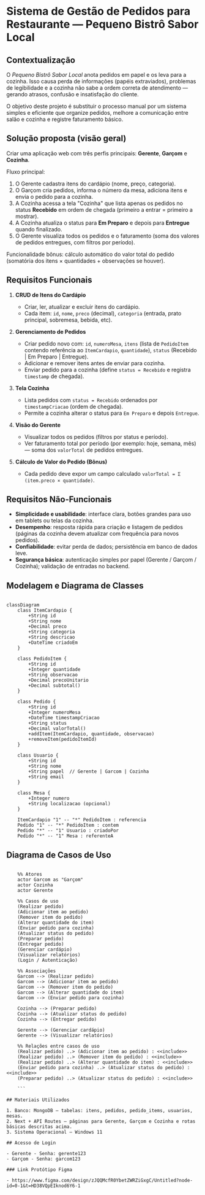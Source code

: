 # Sistema de Gestão de Pedidos para Restaurante — Pequeno Bistrô Sabor Local

## Contextualização

O *Pequeno Bistrô Sabor Local* anota pedidos em papel e os leva para a cozinha. Isso causa perda de informações (papéis extraviados), problemas de legibilidade e a cozinha não sabe a ordem correta de atendimento — gerando atrasos, confusão e insatisfação do cliente.

O objetivo deste projeto é substituir o processo manual por um sistema simples e eficiente que organize pedidos, melhore a comunicação entre salão e cozinha e registre faturamento básico.

## Solução proposta (visão geral)

Criar uma aplicação web com três perfis principais: **Gerente**, **Garçom** e **Cozinha**.

Fluxo principal:

1. O Gerente cadastra itens do cardápio (nome, preço, categoria).
2. O Garçom cria pedidos, informa o número da mesa, adiciona itens e envia o pedido para a cozinha.
3. A Cozinha acessa a tela "Cozinha" que lista apenas os pedidos no status **Recebido** em ordem de chegada (primeiro a entrar = primeiro a mostrar).
4. A Cozinha atualiza o status para **Em Preparo** e depois para **Entregue** quando finalizado.
5. O Gerente visualiza todos os pedidos e o faturamento (soma dos valores de pedidos entregues, com filtros por período).

Funcionalidade bônus: cálculo automático do valor total do pedido (somatória dos itens × quantidades + observações se houver).

## Requisitos Funcionais

1. **CRUD de Itens do Cardápio**

   * Criar, ler, atualizar e excluir itens do cardápio.
   * Cada item: `id`, `nome`, `preco` (decimal), `categoria` (entrada, prato principal, sobremesa, bebida, etc).

2. **Gerenciamento de Pedidos**

   * Criar pedido novo com: `id`, `numeroMesa`, `itens` (lista de `PedidoItem` contendo referência ao `ItemCardapio`, `quantidade`), `status` (Recebido | Em Preparo | Entregue).
   * Adicionar e remover itens antes de enviar para cozinha.
   * Enviar pedido para a cozinha (define `status = Recebido` e registra `timestamp` de chegada).

3. **Tela Cozinha**

   * Lista pedidos com `status = Recebido` ordenados por `timestampCriacao` (ordem de chegada).
   * Permite a cozinha alterar o status para `Em Preparo` e depois `Entregue`.

4. **Visão do Gerente**

   * Visualizar todos os pedidos (filtros por status e período).
   * Ver faturamento total por período (por exemplo: hoje, semana, mês) — soma dos `valorTotal` de pedidos entregues.

5. **Cálculo de Valor do Pedido (Bônus)**

   * Cada pedido deve expor um campo calculado `valorTotal = Σ (item.preco × quantidade)`.

## Requisitos Não-Funcionais

* **Simplicidade e usabilidade**: interface clara, botões grandes para uso em tablets ou telas da cozinha.
* **Desempenho**: resposta rápida para criação e listagem de pedidos (páginas da cozinha devem atualizar com frequência para novos pedidos).
* **Confiabilidade**: evitar perda de dados; persistência em banco de dados leve.
* **Segurança básica**: autenticação simples por papel (Gerente / Garçom / Cozinha); validação de entradas no backend.


## Modelagem e Diagrama de Classes

```mermaid

classDiagram
    class ItemCardapio {
        +String id
        +String nome
        +Decimal preco
        +String categoria
        +String descricao
        +DateTime criadoEm
    }

    class PedidoItem {
        +String id
        +Integer quantidade
        +String observacao
        +Decimal precoUnitario
        +Decimal subtotal()
    }

    class Pedido {
        +String id
        +Integer numeroMesa
        +DateTime timestampCriacao
        +String status
        +Decimal valorTotal()
        +addItem(ItemCardapio, quantidade, observacao)
        +removeItem(pedidoItemId)
    }

    class Usuario {
        +String id
        +String nome
        +String papel  // Gerente | Garcom | Cozinha
        +String email
    }

    class Mesa {
        +Integer numero
        +String localizacao (opcional)
    }

    ItemCardapio "1" -- "*" PedidoItem : referencia
    Pedido "1" -- "*" PedidoItem : contem
    Pedido "*" -- "1" Usuario : criadoPor
    Pedido "*" -- "1" Mesa : referenteA

```

## Diagrama de Casos de Uso

```mermaid

    %% Atores
    actor Garcom as "Garçom"
    actor Cozinha
    actor Gerente

    %% Casos de uso
    (Realizar pedido)
    (Adicionar item ao pedido)
    (Remover item do pedido)
    (Alterar quantidade do item)
    (Enviar pedido para cozinha)
    (Atualizar status do pedido)
    (Preparar pedido)
    (Entregar pedido)
    (Gerenciar cardápio)
    (Visualizar relatórios)
    (Login / Autenticação)

    %% Associações
    Garcom --> (Realizar pedido)
    Garcom --> (Adicionar item ao pedido)
    Garcom --> (Remover item do pedido)
    Garcom --> (Alterar quantidade do item)
    Garcom --> (Enviar pedido para cozinha)

    Cozinha --> (Preparar pedido)
    Cozinha --> (Atualizar status do pedido)
    Cozinha --> (Entregar pedido)

    Gerente --> (Gerenciar cardápio)
    Gerente --> (Visualizar relatórios)

    %% Relações entre casos de uso
    (Realizar pedido) ..> (Adicionar item ao pedido) : <<include>>
    (Realizar pedido) ..> (Remover item do pedido) : <<include>>
    (Realizar pedido) ..> (Alterar quantidade do item) : <<include>>
    (Enviar pedido para cozinha) ..> (Atualizar status do pedido) : <<include>>
    (Preparar pedido) ..> (Atualizar status do pedido) : <<include>>

    ```

## Materiais Utilizados

1. Banco: MongoDB — tabelas: itens, pedidos, pedido_items, usuarios, mesas.
2. Next + API Routes — páginas para Gerente, Garçom e Cozinha e rotas básicas descritas acima.
3. Sistema Operacional — Windows 11

## Acesso de Login

- Gerente - Senha: gerente123
- Garçom - Senha: garcom123

### Link Protótipo Figma

- https://www.figma.com/design/zJQQMcfR0YbetZWRZiGxgC/Untitled?node-id=0-1&t=HD38VQpEIknod6Y6-1


